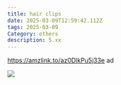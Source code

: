 ```yaml
---
title: hair clips
date: 2025-03-09T12:59:42.112Z
tags: 2025-03-09
Category: others
description: 5.xx
---
```

<!--StartFragment-->

https://amzlink.to/az0DlkPu5j33e ad

<!--StartFragment-->

![](https://m.media-amazon.com/images/I/716lgkunCEL._SL1500_.jpg)

<!--EndFragment-->
